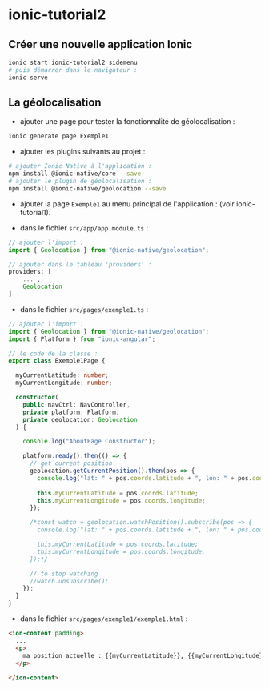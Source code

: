 # ionic-tutorial2

## Créer une nouvelle application Ionic
```sh
ionic start ionic-tutorial2 sidemenu
# puis démarrer dans le navigateur :
ionic serve
```

## La géolocalisation
- ajouter une page pour tester la fonctionnalité de géolocalisation :
```sh
ionic generate page Exemple1
```

- ajouter les plugins suivants au projet :
```sh
# ajouter Ionic Native à l'application :
npm install @ionic-native/core --save
# ajouter le plugin de géolocalisation :
npm install @ionic-native/geolocation --save
```

- ajouter la page `Exemple1` au menu principal de l'application : (voir ionic-tutorial1).

- dans le fichier `src/app/app.module.ts` :
```ts
// ajouter l'import :
import { Geolocation } from "@ionic-native/geolocation";

// ajouter dans le tableau 'providers' : 
providers: [
    ... ,
    Geolocation
]
```

- dans le fichier `src/pages/exemple1.ts` :
```ts
// ajouter l'import :
import { Geolocation } from "@ionic-native/geolocation";
import { Platform } from "ionic-angular";

// le code de la classe : 
export class Exemple1Page {

  myCurrentLatitude: number;
  myCurrentLongitude: number;

  constructor(
    public navCtrl: NavController,
    private platform: Platform,
    private geolocation: Geolocation
  ) {

    console.log("AboutPage Constructor");

    platform.ready().then(() => {
      // get current position
      geolocation.getCurrentPosition().then(pos => {
        console.log("lat: " + pos.coords.latitude + ", lon: " + pos.coords.longitude );
        
        this.myCurrentLatitude = pos.coords.latitude;
        this.myCurrentLongitude = pos.coords.longitude;
      });

      /*const watch = geolocation.watchPosition().subscribe(pos => {
        console.log("lat: " + pos.coords.latitude + ", lon: " + pos.coords.longitude);

        this.myCurrentLatitude = pos.coords.latitude;
        this.myCurrentLongitude = pos.coords.longitude;
      });*/

      // to stop watching
      //watch.unsubscribe();
    });
  }
}
```

- dans le fichier `src/pages/exemple1/exemple1.html` :
```html
<ion-content padding>
  ...
  <p>
    ma position actuelle : {{myCurrentLatitude}}, {{myCurrentLongitude}}
  </p>
  
</ion-content>
```